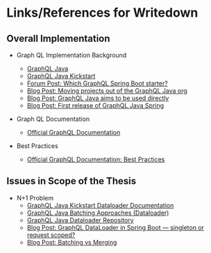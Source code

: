 # Links/References for Writedown


## Overall Implementation
* Graph QL Implementation Background
  * [GraphQL Java](https://www.graphql-java.com/)
  * [GraphQL Java Kickstart](https://www.graphql-java-kickstart.com/)
  * [Forum Post: Which GraphQL Spring Boot starter?](https://spectrum.chat/graphql-java/general/which-graphql-spring-boot-starter~2f28aaa5-580f-45e2-a349-c5c70005f88f)
  * [Blog Post: Moving projects out of the GraphQL Java org](https://www.graphql-java.com/blog/moving-projects/)
  * [Blog Post: GraphQL Java aims to be used directly](https://www.graphql-java.com/blog/graphql-java-aims-to-be-used-directly/)
  * [Blog Post: First release of GraphQL Java Spring](https://www.graphql-java.com/blog/graphq-java-spring-support/)

* Graph QL Documentation
  * [Official GraphQL Documentation](https://graphql.org/learn/)

* Best Practices
  * [Official GraphQL Documentation: Best Practices](https://graphql.org/learn/best-practices/) 

## Issues in Scope of the Thesis
* N+1 Problem
  * [GraphQL Java Kickstart Dataloader Documentation](https://www.graphql-java-kickstart.com/servlet/dataloaders/)
  * [GraphQL Java Batching Approaches (Dataloader)](https://www.graphql-java.com/documentation/v12/batching/)
  * [GraphQL Java Dataloader Repository](https://github.com/graphql-java/java-dataloader)
  * [Blog Post: GraphQL DataLoader in Spring Boot — singleton or request scoped?](https://blog.softwaremill.com/graphql-dataloader-in-spring-boot-singleton-or-request-scoped-16699436f680)
  * [Blog Post: Batching vs Merging](https://medium.com/@dcdigital72/graphql-one-query-to-rule-them-all-batching-vs-merging-d216e6acb218)
